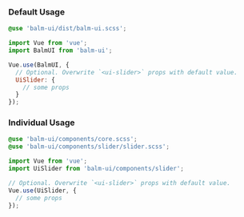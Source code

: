 ### Default Usage

```css
@use 'balm-ui/dist/balm-ui.scss';
```

```js
import Vue from 'vue';
import BalmUI from 'balm-ui';

Vue.use(BalmUI, {
  // Optional. Overwrite `<ui-slider>` props with default value.
  UiSlider: {
    // some props
  }
});
```

### Individual Usage

```css
@use 'balm-ui/components/core.scss';
@use 'balm-ui/components/slider/slider.scss';
```

```js
import Vue from 'vue';
import UiSlider from 'balm-ui/components/slider';

// Optional. Overwrite `<ui-slider>` props with default value.
Vue.use(UiSlider, {
  // some props
});
```
